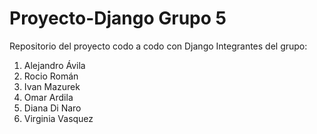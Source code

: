# Proyecto-Django Grupo 5
Repositorio del proyecto  codo a codo con Django
Integrantes del grupo:
1. Alejandro Ávila
2. Rocio Román
3. Ivan Mazurek
4. Omar Ardila
5. Diana Di Naro
6. Virginia Vasquez

